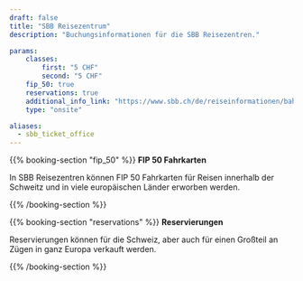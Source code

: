 ```yaml
---
draft: false
title: "SBB Reisezentrum"
description: "Buchungsinformationen für die SBB Reisezentren."

params:
    classes:
        first: "5 CHF"
        second: "5 CHF"
    fip_50: true
    reservations: true
    additional_info_link: "https://www.sbb.ch/de/reiseinformationen/bahnhoefe/services-bahnhof.html"
    type: "onsite"

aliases:
  - sbb_ticket_office
---
```


{{% booking-section "fip_50" %}}
**FIP 50 Fahrkarten**

In SBB Reisezentren können FIP 50 Fahrkarten für Reisen innerhalb der Schweitz und in viele europäischen Länder erworben werden.

{{% /booking-section %}}

{{% booking-section "reservations" %}}
**Reservierungen**

Reservierungen können für die Schweiz, aber auch für einen Großteil an Zügen in ganz Europa verkauft werden.

{{% /booking-section %}}
